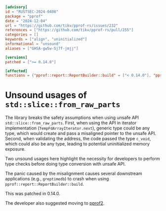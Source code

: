 ```toml
[advisory]
id = "RUSTSEC-2024-0408"
package = "pprof"
date = "2024-12-04"
url = "https://github.com/tikv/pprof-rs/issues/232"
references = ["https://github.com/tikv/pprof-rs/pull/255"]
categories = []
keywords = ["align", "uninitialized"]
informational = "unsound"
aliases = ["GHSA-gw5w-5j7f-jmjj"]

[versions]
patched = [">= 0.14.0"]

[affected]
functions = {"pprof::report::ReportBuilder::build" = ["< 0.14.0"], "pprof::validate" = ["< 0.14.0"]}
```

# Unsound usages of `std::slice::from_raw_parts` 

The library breaks the safety assumptions when using unsafe API `std::slice::from_raw_parts`. First, when using the API in iterator implementation (`TempFdArrayIterator.next`), generic type could be any type, which would create and pass a misaligned pointer to the unsafe API. Second, when validating the address, the code passed the type `c_void`, which could also be any type, leading to potential uninitialized memory exposure.  

Two unsound usages here highlight the necessity for developers to perform type checks before doing type conversion with unsafe API.  

The panic caused by the misalignment causes several downstream applications (e.g., `greptimedb`) to crash when using `pprof::report::ReportBuilder::build`.  

This was patched in 0.14.0.  

The developer also suggested moving to [pprof2](https://crates.io/crates/pprof2).  
